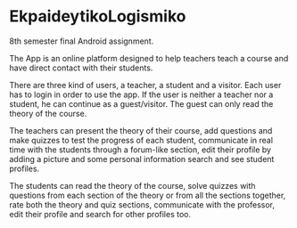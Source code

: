 # EkpaideytikoLogismiko
8th semester final Android assignment.

The App is an online platform designed to help teachers teach a course and have direct contact with their students. 

There are three kind of users, a teacher, a student and a visitor.
Each user has to login in order to use the app. 
If the user is neither a teacher nor a student, he can continue as a guest/visitor.
The guest can only read the theory of the course.

The teachers can present the theory of their course, add questions and make quizzes to test the progress of each student, 
communicate in real time with the students through a forum-like section, edit their profile by adding a picture and some personal information
search and see student profiles.

The students can read the theory of the course, solve quizzes with questions from each section of the theory or from all the sections together,
rate both the theory and quiz sections, communicate with the professor, edit their profile and search for other profiles too.

